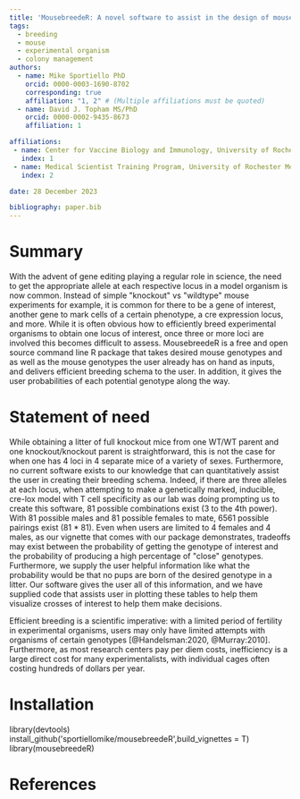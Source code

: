 ```yaml
---
title: 'MousebreedeR: A novel software to assist in the design of mouse breeding strategies for complex genotypes of experimental organisms'
tags:
  - breeding
  - mouse
  - experimental organism
  - colony management
authors:
  - name: Mike Sportiello PhD
    orcid: 0000-0003-1690-8702
    corresponding: true
    affiliation: "1, 2" # (Multiple affiliations must be quoted)
  - name: David J. Topham MS/PhD
    orcid: 0000-0002-9435-8673
    affiliation: 1

affiliations:
 - name: Center for Vaccine Biology and Immunology, University of Rochester Medical Center, Rochester, NY 14642, USA
   index: 1
 - name: Medical Scientist Training Program, University of Rochester Medical Center, Rochester, NY 14642, USA
   index: 2

date: 28 December 2023

bibliography: paper.bib
---
```


# Summary

With the advent of gene editing playing a regular role in science, the need to get the appropriate allele at each respective locus in a model organism is now common. Instead of simple "knockout" vs "wildtype" mouse experiments for example, it is common for there to be a gene of interest, another gene to mark cells of a certain phenotype, a cre expression locus, and more. While it is often obvious how to efficiently breed experimental organisms to obtain one locus of interest, once three or more loci are involved this becomes difficult to assess. MousebreedeR is a free and open source command line R package that takes desired mouse genotypes and as well as the mouse genotypes the user already has on hand as inputs, and delivers efficient breeding schema to the user. In addition, it gives the user probabilities of each potential genotype along the way.

# Statement of need

While obtaining a litter of full knockout mice from one WT/WT parent and one knockout/knockout parent is straightforward, this is not the case for when one has 4 loci in 4 separate mice of a variety of sexes. Furthermore, no current software exists to our knowledge that can quantitatively assist the user in creating their breeding schema. Indeed, if there are three alleles at each locus, when attempting to make a genetically marked, inducible, cre-lox model with T cell specificity as our lab was doing prompting us to create this software, 81 possible combinations exist (3 to the 4th power). With 81 possible males and 81 possible females to mate, 6561 possible pairings exist (81 * 81). Even when users are limited to 4 females and 4 males, as our vignette that comes with our package demonstrates, tradeoffs may exist between the probability of getting the genotype of interest and the probability of producing a high percentage of "close" genotypes. Furthermore, we supply the user helpful information like what the probability would be that no pups are born of the desired genotype in a litter. Our software gives the user all of this information, and we have supplied code that assists user in plotting these tables to help them visualize crosses of interest to help them make decisions.  

Efficient breeding is a scientific imperative: with a limited period of fertility in experimental organisms, users may only have limited attempts with organisms of certain genotypes [@Handelsman:2020, @Murray:2010]. Furthermore, as most research centers pay per diem costs, inefficiency is a large direct cost for many experimentalists, with individual cages often costing hundreds of dollars per year. 

# Installation

library(devtools)
install_github('sportiellomike/mousebreedeR',build_vignettes = T)
library(mousebreedeR)

# References
